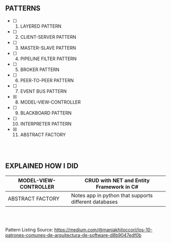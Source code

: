 ## PATTERNS

- [ ] 1. LAYERED PATTERN


- [ ] 2. CLIENT-SERVER PATTERN


- [ ] 3. MASTER-SLAVE PATTERN


- [ ] 4. PIPELINE FILTER PATTERN


- [ ] 5. BROKER PATTERN


- [ ] 6. PEER-TO-PEER PATTERN


- [ ] 7. EVENT BUS PATTERN


- [x] 8. MODEL-VIEW-CONTROLLER 


- [ ] 9. BLACKBOARD PATTERN


- [ ] 10. INTERPRETER PATTERN


- [x] 11. ABSTRACT FACTORY   

  
<br>
<br>

## EXPLAINED HOW I DID

| MODEL-VIEW-CONTROLLER  | CRUD with NET and Entity Framework in C#  |
| ------------- | ------------- | 
| ABSTRACT FACTORY  | Notes app in python that supports different databases  | 


<br>
<br>


Pattern Listing Source:
https://medium.com/@maniakhitoccori/los-10-patrones-comunes-de-arquitectura-de-software-d8b9047edf0b
